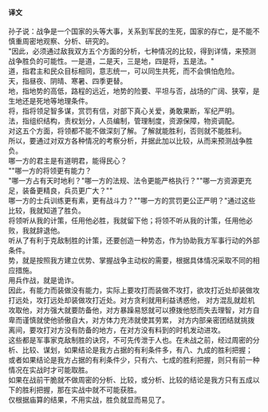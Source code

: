 #### 译文
孙子说：战争是一个国家的头等大事，关系到军民的生死，国家的存亡，是不能不慎重周密地观察、分析、研究的。<br>
"因此，必须通过敌我双方五个方面的分析，七种情况的比较，得到详情，来预测战争胜负的可能性。一是道，二是天，三是地，四是将，五是法。"<br>
道，指君主和民众目标相同，意志统一，可以同生共死，而不会惧怕危险。<br>
天，指昼夜、阴晴、寒暑、四季更替。<br>
地，指地势的高低，路程的远近，地势的险要、平坦与否，战场的广阔、狭窄，是生地还是死地等地理条件。<br>
将，指将领足智多谋，赏罚有信，对部下真心关爱，勇敢果断，军纪严明。<br>
法，指组织结构，责权划分，人员编制，管理制度，资源保障，物资调配。<br>
对这五个方面，将领都不能不做深刻了解。了解就能胜利，否则就不能胜利。<br>
所以，要通过对双方各种情况的考察分析，并据此加以比较，从而来预测战争胜负。<br>
哪一方的君主是有道明君，能得民心？<br>
""哪一方的将领更有能力？<br>
"哪一方占有天时地利？"哪一方的法规、法令更能严格执行？""哪一方资源更充足，装备更精良，兵员更广大？""<br>
哪一方的士兵训练更有素，更有战斗力？""哪一方的赏罚更公正严明？"通过这些比较，我就知道了胜负。<br>
将领听从我的计策，任用他必胜，我就留下他；将领不听从我的计策，任用他必败，我就辞退他。<br>
听从了有利于克敌制胜的计策，还要创造一种势态，作为协助我方军事行动的外部条件。<br>
势，就是按照我方建立优势、掌握战争主动权的需要，根据具体情况采取不同的相应措施。<br>
用兵作战，就是诡诈。<br>
因此，有能力而装做没有能力，实际上要攻打而装做不攻打，欲攻打近处却装做攻打远处，攻打远处却装做攻打近处。对方贪利就用利益诱惑他，
对方混乱就趁机攻取他，对方强大就要防备他，对方暴躁易怒就可以撩拨他怒而失去理智，对方自卑而谨慎就使他骄傲自大，对方体力充沛就使其劳累，
对方内部亲密团结就挑拨离间，要攻打对方没有防备的地方，在对方没有料到的时机发动进攻。<br>
这些都是军事家克敌制胜的诀窍，不可先传泄于人也。在未战之前，经过周密的分析、比较、谋划，如果结论是我方占据的有利条件多，有八、九成的胜利把握；<br>
或者如果结论是我方占据的有利条件少，只有六、七成的胜利把握，则只有前一种情况在实战时才可能取胜。<br>
如果在战前干脆就不做周密的分析、比较，或分析、比较的结论是我方只有五成以下的胜利把握，那在实战中就不可能获胜。<br>
仅根据庙算的结果，不用实战，胜负就显而易见了。<br>
